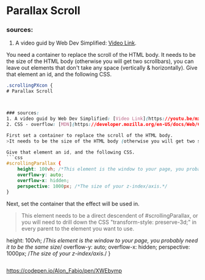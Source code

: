 ﻿# Parallax Scroll

### sources:

1. A video guid by Web Dev Simplified: [Video Link](https://youtu.be/mxHoPYFsTuk).

You need a container to replace the scroll of the HTML body. It needs to be the size of the HTML body (otherwise you will get two scrollbars), you can leave out elements that don't take any space (vertically & horizontally).
Give that element an id, and the following CSS.

````css
.scrollingPXcon {
# Parallax Scroll



### sources:
1. A video guid by Web Dev Simplified: [Video Link](https://youtu.be/mxHoPYFsTuk).
2. CSS - overflow: [MDN](https://developer.mozilla.org/en-US/docs/Web/CSS/overflow)

First set a container to replace the scroll of the HTML body.
>It needs to be the size of the HTML body (otherwise you will get two scrollbars), you can leave out elements that don't take any space (vertically & horizontally).

Give that element an id, and the following CSS.
```css
#scrollingParallax {
	height: 100vh; /*This element is the window to your page, you probably need it to be the same size*/
	overflow-y: auto;
	overflow-x: hidden;
	perspective: 1000px; /*The size of your z-index/axis.*/
}
````

Next, set the container that the effect will be used in.

> This element needs to be a direct descendent of #scrollingParallax, or you will need to drill down the CSS "transform-style: preserve-3d;" in every parent to the element you want to use.

height: 100vh; /_This element is the window to your page, you probably need it to be the same size_/
overflow-y: auto;
overflow-x: hidden;
perspective: 1000px; /_The size of your z-index/axis._/
}

```

```

https://codepen.io/Alon_Fabio/pen/XWEbymp
